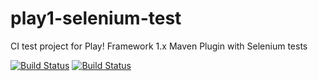# play1-selenium-test
CI test project for Play! Framework 1.x Maven Plugin with Selenium tests

[![Build Status](https://travis-ci.org/gslowikowski/play1-selenium-test.png)](https://travis-ci.org/gslowikowski/play1-selenium-test)
[![Build Status](https://circleci.com/gh/gslowikowski/play1-selenium-test.svg?&style=shield)](https://circleci.com/gh/gslowikowski/play1-selenium-test)
